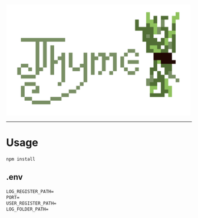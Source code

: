 <img src="./docs/media/logo.png" width="500" alt="Thyme"/>

---

# Usage

```
npm install
```

## .env

```.env
LOG_REGISTER_PATH=
PORT=
USER_REGISTER_PATH=
LOG_FOLDER_PATH=

```